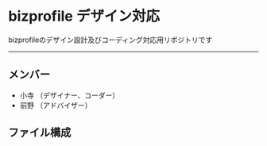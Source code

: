 # bizprofile デザイン対応
bizprofileのデザイン設計及びコーディング対応用リポジトリです

---

## メンバー
* 小寺 （デザイナー、コーダー）
* 前野 （アドバイザー）

## ファイル構成
